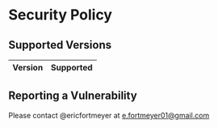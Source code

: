 # Security Policy

## Supported Versions

| Version  | Supported          |
| -------- | ------------------ |

## Reporting a Vulnerability

Please contact @ericfortmeyer at e.fortmeyer01@gmail.com
